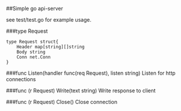 ##Simple go api-server

see test/test.go for example usage.


###type Request

    type Request struct{
        Header map[string][]string
        Body string
        Conn net.Conn
    }

###func Listen(handler func(req Request), listen string)
Listen for http connections


###func (r Request) Write(text string)
Write response to client

###func (r Request) Close()
Close connection
